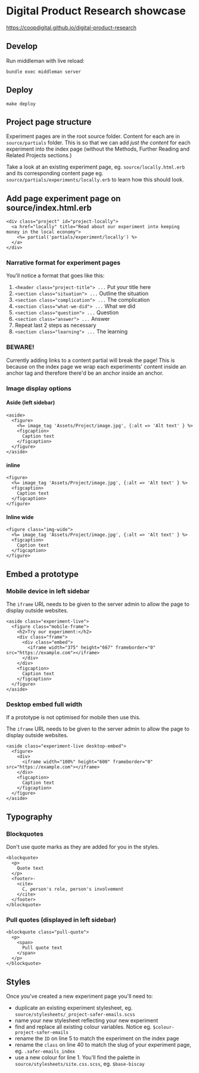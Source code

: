 # Digital Product Research showcase

https://coopdigital.github.io/digital-product-research

## Develop

Run middleman with live reload:

```
bundle exec middleman server
```

## Deploy

```
make deploy
```

## Project page structure

Experiment pages are in the root source folder. Content for each are in `source/partials` folder. This is so that we can add *just the content* for each experiment into the index page (without the Methods, Further Reading and Related Projects sections.)

Take a look at an existing experiment page, eg. `source/locally.html.erb` and its corresponding content page eg. `source/partials/experiments/locally.erb` to learn how this should look.

## Add page experiment page on source/index.html.erb

```
<div class="project" id="project-locally">
  <a href="locally" title="Read about our experiment into keeping money in the local economy">
    <%= partial('partials/experiment/locally') %>
  </a>
</div>
```

### Narrative format for experiment pages

You'll notice a format that goes like this:

1. `<header class="project-title"> ...` Put your title here
2. `<section class="situation"> ...` Outline the situation
3. `<section class="complication"> ...` The complication
4. `<section class="what-we-did"> ...` What we did
5. `<section class="question"> ...` Question
6. `<section class="answer"> ...` Answer
7. Repeat last 2 steps as necessary
8. `<section class="learning"> ...` The learning


### BEWARE!

Currently adding links to a content partial will break the page! This is because on the index page we wrap each experiments' content inside an anchor tag and therefore there'd be an anchor inside an anchor.

### Image display options

#### Aside (left sidebar)

```
<aside>
  <figure>
    <%= image_tag 'Assets/Project/image.jpg', {:alt => 'Alt text' } %>
    <figcaption>
      Caption text
    </figcaption>
  </figure>
</aside>
```

#### inline

```
<figure>
  <%= image_tag 'Assets/Project/image.jpg', {:alt => 'Alt text' } %>
  <figcaption>
    Caption text
  </figcaption>
</figure>
```

#### Inline wide

```
<figure class="img-wide">
  <%= image_tag 'Assets/Project/image.jpg', {:alt => 'Alt text' } %>
  <figcaption>
    Caption text
  </figcaption>
</figure>
```

## Embed a prototype

### Mobile device in left sidebar

The `iframe` URL needs to be given to the server admin to allow the page to display outside websites.

```
<aside class="experiment-live">
  <figure class="mobile-frame">
    <h2>Try our experiment:</h2>
    <div class="frame">
      <div class="embed">
        <iframe width="375" height="667" frameborder="0" src="https://example.com"></iframe>
      </div>
    </div>
    <figcaption>
      Caption text
    </figcaption>
  </figure>
</aside>
```

### Desktop embed full width

If a prototype is not optimised for mobile then use this.

The `iframe` URL needs to be given to the server admin to allow the page to display outside websites.

```
<aside class="experiment-live desktop-embed">
  <figure>
    <div>
      <iframe width="100%" height="600" frameborder="0" src="https://example.com"></iframe>
    </div>
    <figcaption>
      Caption text
    </figcaption>
  </figure>
</aside>
```

## Typography

### Blockquotes

Don't use quote marks as they are added for you in the styles.

```
<blockquote>
  <p>
    Quote text
  </p>
  <footer>-
    <cite>
      C, person's role, person's involvement
    </cite>
  </footer>
</blockquote>
```

### Pull quotes (displayed in left sidebar)

```
<blockquote class="pull-quote">
  <p>
    <span>
      Pull quote text
    </span>
  </p>
</blockquote>
```

## Styles

Once you've created a new experiment page you'll need to:

* duplicate an existing experiment stylesheet, eg. `source/stylesheets/_project-safer-emails.scss`
* name your new stylesheet reflecting your new experiment
* find and replace all existing colour variables. Notice eg. `$colour-project-safer-emails`
* rename the `ID` on line 5 to match the experiment on the index page
* rename the `class` on line 40 to match the slug of your experiment page, eg. `.safer-emails_index`
* use a new colour for line 1. You'll find the palette in `source/stylesheets/site.css.scss`, eg. `$base-biscay`
